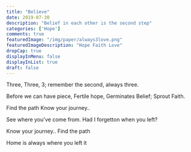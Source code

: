 ```yaml
---
title: "Believe"
date: 2019-07-30
description: "Belief in each other is the second step"
categories: ['Hope']
comments: true
featuredImage: "/img/paper/always3love.png"
featuredImageDescription: "Hope Faith Love"
dropCap: true
displayInMenu: false
displayInList: true
draft: false
---
```



Three, Three, 3;
remember the second,
always three.

Before we can have piece,
Fertile hope,
Germinates Belief;
Sprout Faith.


Find the path
Know your journey..

See where you've come from.
Had I forgetton when you left?

Know your journey..
Find the path

Home is always where you left it